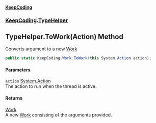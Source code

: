 #### [KeepCoding](index.md 'index')
### [KeepCoding](KeepCoding.md 'KeepCoding').[TypeHelper](TypeHelper.md 'KeepCoding.TypeHelper')
## TypeHelper.ToWork(Action) Method
Converts argument to a new [Work](Work.md 'KeepCoding.Work')
```csharp
public static KeepCoding.Work ToWork(this System.Action action);
```
#### Parameters
<a name='KeepCoding_TypeHelper_ToWork(System_Action)_action'></a>
`action` [System.Action](https://docs.microsoft.com/en-us/dotnet/api/System.Action 'System.Action')  
The action to run when the thread is active.
  
#### Returns
[Work](Work.md 'KeepCoding.Work')  
A new [Work](Work.md 'KeepCoding.Work') consisting of the arguments provided.
